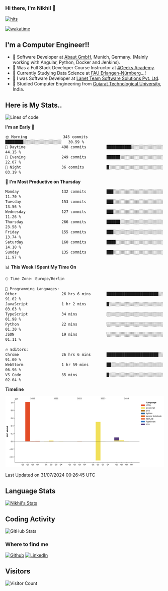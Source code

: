 ### Hi there, I'm Nikhil 👋

[![hits](https://hits.sh/github.com/silentsoft/hits.svg?color=2311cc)](https://hits.sh/github.com/silentsoft/hits/)

[![wakatime](https://wakatime.com/badge/user/369b6a3a-7953-4ff9-b7c7-be53d0a7ccc6.svg?style=for-the-badge)](https://wakatime.com/@369b6a3a-7953-4ff9-b7c7-be53d0a7ccc6)

## I'm a  Computer Engineer!!

- 🌱 Software Developer at [Abaut GmbH](https://www.abaut.de/), Munich, Germany. (Mainly working with Angular, Python, Docker and Jenkins).
- 🌱 Was a Full Stack Developer Course Instructor at [4Geeks Academy](https://4geeks.com/).
- 🌱 Currently Studying Data Science at [FAU Erlangen-Nürnberg](https://www.fau.de/)...!
- 🌱 I was Software Developer at [Lanet Team Software Solutions Pvt. Ltd](https://lanetteam.com/).
- 🌱 Studied Computer Engineering from [Gujarat Technological University](https://www.gtu.ac.in/), India.

<h2>Here is My Stats..</h2>

<!--START_SECTION:waka-->
![Lines of code](https://img.shields.io/badge/From%20Hello%20World%20I%27ve%20Written-16.9%20million%20lines%20of%20code-blue)

**I'm an Early 🐤** 

```text
🌞 Morning                345 commits         ████████░░░░░░░░░░░░░░░░░   30.59 % 
🌆 Daytime                498 commits         ███████████░░░░░░░░░░░░░░   44.15 % 
🌃 Evening                249 commits         ██████░░░░░░░░░░░░░░░░░░░   22.07 % 
🌙 Night                  36 commits          █░░░░░░░░░░░░░░░░░░░░░░░░   03.19 % 
```
📅 **I'm Most Productive on Thursday** 

```text
Monday                   132 commits         ███░░░░░░░░░░░░░░░░░░░░░░   11.70 % 
Tuesday                  153 commits         ███░░░░░░░░░░░░░░░░░░░░░░   13.56 % 
Wednesday                127 commits         ███░░░░░░░░░░░░░░░░░░░░░░   11.26 % 
Thursday                 266 commits         ██████░░░░░░░░░░░░░░░░░░░   23.58 % 
Friday                   155 commits         ███░░░░░░░░░░░░░░░░░░░░░░   13.74 % 
Saturday                 160 commits         ████░░░░░░░░░░░░░░░░░░░░░   14.18 % 
Sunday                   135 commits         ███░░░░░░░░░░░░░░░░░░░░░░   11.97 % 
```


📊 **This Week I Spent My Time On** 

```text
🕑︎ Time Zone: Europe/Berlin

💬 Programming Languages: 
Other                    26 hrs 6 mins       ███████████████████████░░   91.02 % 
JavaScript               1 hr 2 mins         █░░░░░░░░░░░░░░░░░░░░░░░░   03.63 % 
TypeScript               34 mins             ░░░░░░░░░░░░░░░░░░░░░░░░░   01.98 % 
Python                   22 mins             ░░░░░░░░░░░░░░░░░░░░░░░░░   01.30 % 
JSON                     19 mins             ░░░░░░░░░░░░░░░░░░░░░░░░░   01.11 % 

🔥 Editors: 
Chrome                   26 hrs 6 mins       ███████████████████████░░   91.00 % 
WebStorm                 1 hr 59 mins        ██░░░░░░░░░░░░░░░░░░░░░░░   06.96 % 
VS Code                  35 mins             █░░░░░░░░░░░░░░░░░░░░░░░░   02.04 % 
```

**Timeline**

![Lines of Code chart](https://raw.githubusercontent.com/nikhilmaguwala/nikhilmaguwala/main/assets/bar_graph.png)


 Last Updated on 31/07/2024 00:26:45 UTC
<!--END_SECTION:waka-->

<h2>Language Stats</h2>

[![Nikhil's Stats](https://github-readme-stats.vercel.app/api/wakatime?username=nikhilmaguwala&layout=compact&title=Stats)](https://github.com/nikhilmaguwala)


<h2>Coding Activity</h2>

<p><img src="https://wakatime.com/share/@nikhilmaguwala/7dd532b8-3e5e-4c26-8c46-68cc27712a92.svg" alt="GitHub Stats"></p>

<h3>Where to find me</h3>
<p>
    <a href="https://github.com/nikhilmaguwala" target="_blank"><img alt="Github" src="https://img.shields.io/badge/GitHub-%2312100E.svg?&style=for-the-badge&logo=Github&logoColor=white" /></a>
    <a href="https://www.linkedin.com/in/nikhil-maguwala" target="_blank"><img alt="LinkedIn" src="https://img.shields.io/badge/linkedin-%230077B5.svg?&style=for-the-badge&logo=linkedin&logoColor=white" /></a> 
</p>


<h2>Visitors</h2>

![Visitor Count](https://profile-counter.glitch.me/nikhilmaguwala/count.svg)

[website]: https://nikhilmaguwala.github.io/
[instagram]: https://www.instagram.com/nikhil_maguwala/
[linkedin]: https://www.linkedin.com/in/nikhil-maguwala/

